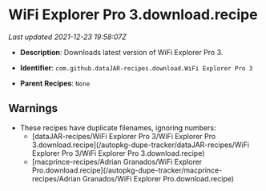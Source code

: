 # WiFi Explorer Pro 3.download.recipe

_Last updated 2021-12-23 19:58:07Z_

- **Description**: Downloads latest version of WiFi Explorer Pro 3.

- **Identifier**: `com.github.dataJAR-recipes.download.WiFi Explorer Pro 3`

- **Parent Recipes**: `None`

## Warnings

- These recipes have duplicate filenames, ignoring numbers:
    - [dataJAR-recipes/WiFi Explorer Pro 3/WiFi Explorer Pro 3.download.recipe](/autopkg-dupe-tracker/dataJAR-recipes/WiFi Explorer Pro 3/WiFi Explorer Pro 3.download.recipe)
    - [macprince-recipes/Adrian Granados/WiFi Explorer Pro.download.recipe](/autopkg-dupe-tracker/macprince-recipes/Adrian Granados/WiFi Explorer Pro.download.recipe)